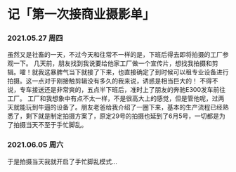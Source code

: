 # 记「第一次接商业摄影单」

### 2021.05.27 周四

虽然又是社畜的一天，不过今天和往常不一样的是，下班后得去即将拍摄的工厂参观一下。
几天前，朋友找到我说要给他家工厂做一个宣传片，想找我拍摄和剪辑。嚯！就我这暴脾气当下就接了下来，也直接确定了到时候可以租专业设备进行拍摄。这一点对于刚接触剪辑没有多久的我来说，诱惑是相当巨大的！
不得不说，专车接送还是非常爽的，五点半下班后，准时上了朋友的奔驰E300发车前往工厂。
工厂和我想象中有点不太一样，不是很高大上的感觉，但是管他呢，过两天就能玩到牛逼的设备了。朋友老爸给我介绍了一圈下来，基本的生产流程已经熟悉了，剩下就是制定拍摄方案了，原定29号的拍摄也延到了6月5号，一切都是为了拍摄当天不至于手忙脚乱。

### 2021.06.05 周六

于是拍摄当天我就开启了手忙脚乱模式…